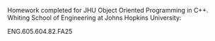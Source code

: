 Homework completed for JHU Object Oriented Programming in C++. Whiting School of Engineering at Johns Hopkins University:

ENG.605.604.82.FA25
